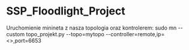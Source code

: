# SSP_Floodlight_Project

Uruchomienie minineta z nasza topologia oraz kontrolerem:
sudo mn --custom topo_projekt.py --topo=mytopo --controller=remote,ip=<<ipaddress>>,port=6653
